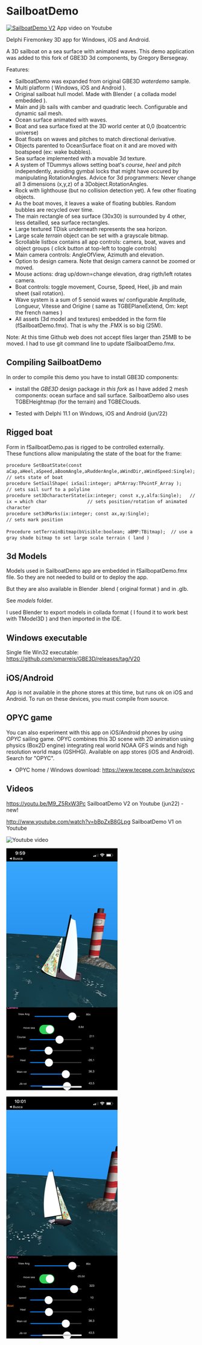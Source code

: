 # SailboatDemo

[![SailboatDemo V2](https://img.youtube.com/vi/M9_Z5RxW3Pc/0.jpg)](https://www.youtube.com/watch?v=M9_Z5RxW3Pc)
App video on Youtube

Delphi Firemonkey 3D app for Windows, iOS and Android.

A 3D sailboat on a sea surface with animated waves. 
This demo application was added to this fork of GBE3D 3d components, by Gregory Bersegeay. 

Features:
* SailboatDemo was expanded from original GBE3D *waterdemo* sample.
* Multi platform ( Windows, iOS and Android ).
* Original sailboat hull model. Made with Blender ( a collada model embedded ). 
* Main and jib sails with camber and quadratic leech. Configurable and dynamic sail mesh.
* Ocean surface animated with waves. 
* Boat and sea surface fixed at the 3D world center at 0,0 (boatcentric universe)   
* Boat floats on waves and pitches to match directional derivative.
* Objects parented to OceanSurface float on it and are moved with boatspeed (ex: wake bubbles). 
* Sea surface implemented with a movable 3d texture. 
* A system of TDummys allows setting boat's *course*, *heel* and *pitch* independently, avoiding gymbal locks that might have occured by manipulating RotationAngles. Advice for 3d programmers: Never change all 3 dimensions (x,y,z) of a 3Dobject.RotationAngles.
* Rock with lighthouse (but no collision detection yet). A few other floating objects. 
* As the boat moves, it leaves a wake of floating bubbles. Random bubbles are recycled over time.  
* The main rectangle of sea surface (30x30) is surrounded by 4 other, less detailled, sea surface rectangles.  
* Large textured TDisk underneath represents the sea horizon.
* Large scale *terrain* object can be set with a grayscale bitmap. 
* Scrollable listbox contains all app controls: camera, boat, waves and object groups ( click button at top-left to toggle controls) 
* Main camera controls: AngleOfView, Azimuth and elevation. 
* Option to design camera. Note that design camera cannot be zoomed or moved.
* Mouse actions: drag up/down=change elevation, drag rigth/left rotates camera.
* Boat controls: toggle movement, Course, Speed, Heel, jib and main sheet (sail rotation).
* Wave system is a sum of 5 senoid waves w/ configurable Amplitude, Longueur, Vitesse and Origine ( same as TGBEPlaneExtend, Om: kept the french names ) 
* All assets (3d model and textures) embedded in the form file (fSailboatDemo.fmx). That is why the .FMX is so big (25M). 
 
Note: At this time Github web does not accept files larger than 25MB to be moved. I had to use git command line to update fSailboatDemo.fmx.


## Compiling SailboatDemo

In order to compile this demo you have to install GBE3D components:

* install the *GBE3D* design package *in this fork* as I have added 2 mesh components: ocean surface and sail surface. 
SailboatDemo also uses TGBEHeightmap (for the terrain) and TGBEClouds. 

* Tested with Delphi 11.1 on Windows, iOS and Android (jun/22)

## Rigged boat

Form in fSailboatDemo.pas is rigged to be controlled externally.  
These functions allow manipulating the state of the boat for the frame:

    procedure SetBoatState(const aCap,aHeel,aSpeed,aBoomAngle,aRudderAngle,aWindDir,aWindSpeed:Single);  // sets state of boat 
    procedure SetSailShape( ixSail:integer; aPtArray:TPointF_Array );                                    // sets sail surf to a polyline
    procedure set3DcharacterState(ix:integer; const x,y,alfa:Single);   // ix = which char               // sets position/rotation of animated character
    procedure set3dMarks(ix:integer; const ax,ay:Single);                                                // sets mark position 
    
    Procedure setTerrainBitmap(bVisible:boolean; aBMP:TBitmap);  // use a gray shade bitmap to set large scale terrain ( land )     
    
## 3d Models     

Models used in SailboatDemo app are embedded in fSailbopatDemo.fmx file. 
So they are not needed to build or to deploy the app.

But they are also available in Blender .blend ( original format )  and in .glb.

See *models* folder.

I used Blender to export models in collada format ( I found it to work best with TModel3D ) and then imported in the IDE.  

## Windows executable

Single file Win32 executable:
https://github.com/omarreis/GBE3D/releases/tag/V20

## iOS/Android

App is not available in the phone stores at this time, but runs ok on iOS and Android.
To run on these devices, you must compile from source.

## OPYC game

You can also experiment with this app on iOS/Android phones by using *OPYC* sailing game. OPYC combines this 3D scene with 2D animation using physics (Box2D engine) integrating real world NOAA GFS winds and high resolution world maps (GSHHG). Available on app stores (iOS and Android). Search for "OPYC". 

* OPYC home / Windows download: https://www.tecepe.com.br/nav/opyc

## Videos

https://youtu.be/M9_Z5RxW3Pc   SailboatDemo V2 on Youtube (jun22) - new!

http://www.youtube.com/watch?v=bBpZxB8GLpg   SailboatDemo V1 on Youtube

![Youtube video](https://img.youtube.com/vi/bBpZxB8GLpg/0.jpg) 

![app screenshot2](Screenshot2.png)

![app screenshot1](Screenshot1.png)

